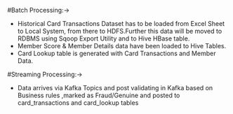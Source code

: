 #Batch Processing:->
* Historical Card Transactions Dataset has to be loaded from Excel Sheet to Local System, from there to HDFS.Further this data will be moved to RDBMS using Sqoop Export Utility and to Hive HBase table.
* Member Score & Member Details data have been loaded to Hive Tables.
* Card Lookup table is generated with Card Transactions and Member Data.

#Streaming Processing:->
* Data arrives via Kafka Topics and post validating in Kafka based on Business rules ,marked as Fraud/Genuine and posted to card_transactions and card_lookup tables
